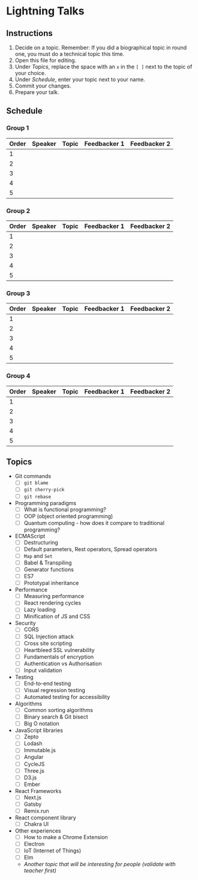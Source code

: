 # Lightning Talks

## Instructions

1. Decide on a topic. Remember: If you did a biographical topic in round one, you must do a technical topic this time.
1. Open this file for editing.
1. Under _Topics_, replace the space with an `x` in the `[ ]` next to the topic of your choice.
1. Under _Schedule_, enter your topic next to your name.
1. Commit your changes.
1. Prepare your talk.


## Schedule

### Group 1

| Order | Speaker        | Topic                                       | Feedbacker 1   | Feedbacker 2   |
| ----- | -------------- | ------------------------------------------- | -------------- | -------------- |
|   1   |                |                                             |                |                |
|   2   |                |                                             |                |                |
|   3   |                |                                             |                |                |
|   4   |                |                                             |                |                |
|   5   |                |                                             |                |                |

### Group 2

| Order | Speaker        | Topic                                       | Feedbacker 1   | Feedbacker 2   |
| ----- | -------------- | ------------------------------------------- | -------------- | -------------- |
|   1   |                |                                             |                |                |
|   2   |                |                                             |                |                |
|   3   |                |                                             |                |                |
|   4   |                |                                             |                |                |
|   5   |                |                                             |                |                |

### Group 3

| Order | Speaker        | Topic                                       | Feedbacker 1   | Feedbacker 2   |
| ----- | -------------- | ------------------------------------------- | -------------- | -------------- |
|   1   |                |                                             |                |                |
|   2   |                |                                             |                |                |
|   3   |                |                                             |                |                |
|   4   |                |                                             |                |                |
|   5   |                |                                             |                |                |

### Group 4

| Order | Speaker        | Topic                                       | Feedbacker 1   | Feedbacker 2   |
| ----- | -------------- | ------------------------------------------- | -------------- | -------------- |
|   1   |                |                                             |                |                |
|   2   |                |                                             |                |                |
|   3   |                |                                             |                |                |
|   4   |                |                                             |                |                |
|   5   |                |                                             |                |                |


## Topics

* Git commands
  - [ ] `git blame`
  - [ ] `git cherry-pick`
  - [ ] `git rebase`

* Programming paradigms
  - [ ] What is functional programming?
  - [ ] OOP (object oriented programming)
  - [ ] Quantum computing - how does it compare to traditional programming?

* ECMAScript
  - [ ] Destructuring
  - [ ] Default parameters, Rest operators, Spread operators
  - [ ] `Map` and `Set`
  - [ ] Babel & Transpiling
  - [ ] Generator functions
  - [ ] ES7
  - [ ] Prototypal inheritance

* Performance
  - [ ] Measuring performance
  - [ ] React rendering cycles
  - [ ] Lazy loading
  - [ ] Minification of JS and CSS

* Security
  - [ ] CORS
  - [ ] SQL Injection attack
  - [ ] Cross site scripting
  - [ ] Heartbleed SSL vulnerability
  - [ ] Fundamentals of encryption
  - [ ] Authentication vs Authorisation
  - [ ] Input validation

* Testing
  - [ ] End-to-end testing
  - [ ] Visual regression testing
  - [ ] Automated testing for accessibility

* Algorithms
  - [ ] Common sorting algorithms
  - [ ] Binary search & Git bisect
  - [ ] Big O notation

* JavaScript libraries
  - [ ] Zepto
  - [ ] Lodash
  - [ ] Immutable.js
  - [ ] Angular
  - [ ] CycleJS
  - [ ] Three.js
  - [ ] D3.js
  - [ ] Ember

* React Frameworks
  - [ ] Next.js
  - [ ] Gatsby
  - [ ] Remix.run 

* React component library
  - [ ] Chakra UI

* Other experiences
  - [ ] How to make a Chrome Extension
  - [ ] Electron
  - [ ] IoT (Internet of Things)
  - [ ] Elm
  - _Another topic that will be interesting for people (validate with teacher first)_
